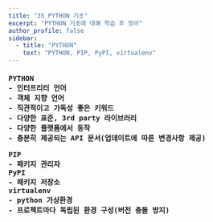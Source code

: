 ```yaml
---
title: "35_PYTHON 기초"
excerpt: "PYTHON 기초에 대해 학습 후 정리"
author_profile: false
sidebar:
  - title: "PYTHON"
    text: "PYTHON, PIP, PyPI, virtualenv"
---
```

<h4>
<pre>
PYTHON
- 인터프리터 언어
- 객체 지향 언어
- 직관적이고 가독성 좋은 키워드
- 다양한 표준, 3rd party 라이브러리
- 다양한 플랫폼에서 동작
- 충분히 제공되는 API 문서(업데이트에 따른 변경사항 제공)<br>
PIP
- 패키지 관리자
PyPI
- 패키지 저장소
virtualenv
- python 가상환경
- 프로젝트마다 독립된 환경 구성(버전 충돌 방지)
</pre>
</h4>
